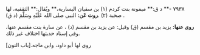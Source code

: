 ٧٩٣٨ -** د ق:** ميمونة بنت كردم (١) بن سفيان اليسارية،** ويُقال:** الثقفية، لها صحبة (٢) .**روت عَن:** النبي صلى الله عَلَيْهِ وسَلَّمَ (د ق) .

**روى عنها:** يزيد بن مقسم (ق) وقيل: عن يزيد بن مقسم (د) ، عن سارة بنت مقسم عنها، وفي إسناد حديثها اختلاف غير ذلك.

روى لها أبو داود، وابن ماجه.[باب النون]